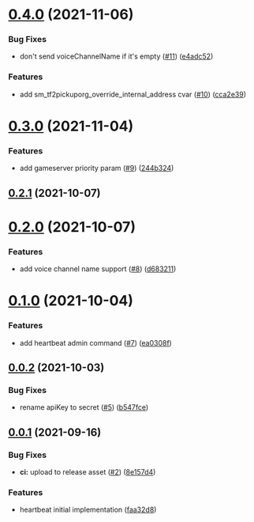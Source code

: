 # [0.4.0](https://github.com/tf2pickup-org/connector/compare/0.3.0...0.4.0) (2021-11-06)


### Bug Fixes

* don't send voiceChannelName if it's empty ([#11](https://github.com/tf2pickup-org/connector/issues/11)) ([e4adc52](https://github.com/tf2pickup-org/connector/commit/e4adc5290e603d5da8b640931ea84398f28408b4))


### Features

* add sm_tf2pickuporg_override_internal_address cvar ([#10](https://github.com/tf2pickup-org/connector/issues/10)) ([cca2e39](https://github.com/tf2pickup-org/connector/commit/cca2e39e2228735285d5536ffce62b3453b48ce0))

# [0.3.0](https://github.com/tf2pickup-org/connector/compare/0.2.1...0.3.0) (2021-11-04)


### Features

* add gameserver priority param ([#9](https://github.com/tf2pickup-org/connector/issues/9)) ([244b324](https://github.com/tf2pickup-org/connector/commit/244b32471f1b10788f24460e5d774656376895e8))

## [0.2.1](https://github.com/tf2pickup-org/connector/compare/0.2.0...0.2.1) (2021-10-07)

# [0.2.0](https://github.com/tf2pickup-org/connector/compare/0.1.0...0.2.0) (2021-10-07)


### Features

* add voice channel name support ([#8](https://github.com/tf2pickup-org/connector/issues/8)) ([d683211](https://github.com/tf2pickup-org/connector/commit/d6832118a68574facdda35860661e53ee1e9144d))

# [0.1.0](https://github.com/tf2pickup-org/connector/compare/0.0.2...0.1.0) (2021-10-04)


### Features

* add heartbeat admin command ([#7](https://github.com/tf2pickup-org/connector/issues/7)) ([ea0308f](https://github.com/tf2pickup-org/connector/commit/ea0308fd58545f17b30d7d243e29b52bc0fabb68))

## [0.0.2](https://github.com/tf2pickup-org/connector/compare/0.0.1...0.0.2) (2021-10-03)


### Bug Fixes

* rename apiKey to secret ([#5](https://github.com/tf2pickup-org/connector/issues/5)) ([b547fce](https://github.com/tf2pickup-org/connector/commit/b547fce997e0480e21430d992b16c35e904b1006))



## [0.0.1](https://github.com/tf2pickup-org/connector/compare/0.0.1...0.0.2) (2021-09-16)


### Bug Fixes

* **ci:** upload to release asset ([#2](https://github.com/tf2pickup-org/connector/issues/2)) ([8e157d4](https://github.com/tf2pickup-org/connector/commit/8e157d4e208777c89e7dae8251cf1fd56e562efc))


### Features

* heartbeat initial implementation ([faa32d8](https://github.com/tf2pickup-org/connector/commit/faa32d8c6d2c4452440dc2c995cb2dc2e57f0b59))


